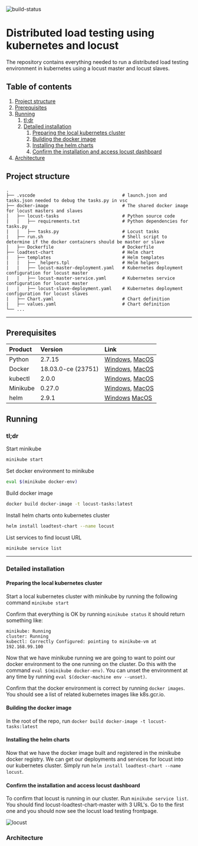 ![build-status][build-status]

Distributed load testing using kubernetes and locust
======================

The repository contains everything needed to run a distributed load testing environment in kubernetes using a locust master and locust slaves. 


## Table of contents
1. [Project structure](#project-structure)
2. [Prerequisites](#prerequisites)
3. [Running](#running)
    1. [tl;dr](#tldr)
    2. [Detailed installation](#detailed-installation)
        1. [Preparing the local kubernetes cluster](#preparing-the-local-kubernetes-cluster)
        2. [Building the docker image](#building-the-docker-image)
        3. [Installing the helm charts](#installing-the-helm-charts)
        4. [Confirm the installation and access locust dashboard](#confirm-the-installation-and-access-locust-dashboard)
4. [Architecture](#architecture)

## Project structure

    .
    ├── .vscode                                 # launch.json and tasks.json needed to debug the tasks.py in vsc
    ├── docker-image                            # The shared docker image for locust masters and slaves
    │   ├── locust-tasks                        # Python source code
    |   |   ├── requirements.txt                # Python dependencies for tasks.py
    |   |   ├── tasks.py                        # Locust tasks
    |   ├── run.sh                              # Shell script to determine if the docker containers should be master or slave
    │   ├── Dockerfile                          # Dockerfile
    ├── loadtest-chart                          # Helm chart
    |   ├── templates                           # Helm templates
    |   |   ├── _helpers.tpl                    # Helm helpers
    |   |   ├── locust-master-deployment.yaml   # Kubernetes deployment configuration for locust master
    |   |   ├── locust-master-service.yaml      # Kubernetes service configuration for locust master
    |   |   ├── locust-slave-deployment.yaml    # Kubernetes deployment configuration for locust slaves
    |   ├── Chart.yaml                          # Chart definition
    |   ├── values.yaml                         # Chart definition
    └── ...
___

## Prerequisites

| Product            |              Version         |                           Link                          | 
| :------------------|:-----------------------------|:--------------------------------------------------------|
| Python             | 2.7.15                       | [Windows][Python-Windows], [MacOS][Python-macOS]        |
| Docker             | 18.03.0-ce (23751)           | [Windows][Docker-Windows], [MacOS][Docker-macOS]        |
| kubectl            | 2.0.0                        | [Windows][kubectl-Windows], [MacOS][kubectl-MacOS]      |
| Minikube           | 0.27.0                       | [Windows][Minikube], [MacOS][Minikube]                  |
| helm               | 2.9.1                        | [Windows][helm-Windows] [MacOS][helm-macOS]             |


## Running

### tl;dr

Start minikube
```sh
minikube start
```

Set docker environment to minikube
```sh
eval $(minikube docker-env)
```

Build docker image
```sh
docker build docker-image -t locust-tasks:latest
```

Install helm charts onto kubernetes cluster
```sh
helm install loadtest-chart --name locust
```

List services to find locust URL
```sh
minikube service list
```

---


### Detailed installation
#### Preparing the local kubernetes cluster
Start a local kubernetes cluster with minikube by running the following command `minikube start`

Confirm that everything is OK by running `minikube status` it should return something like:

```
minikube: Running
cluster: Running
kubectl: Correctly Configured: pointing to minikube-vm at 192.168.99.100
```

Now that we have minikube running we are going to want to point our docker environment to the one running on the cluster. Do this with the command `eval $(minikube docker-env)`. You can unset the environment at any time by running `eval $(docker-machine env --unset)`.

Confirm that the docker environment is correct by running `docker images`. You should see a list of related kubernetes images like k8s.gcr.io.

#### Building the docker image
In the root of the repo, run `docker build docker-image -t locust-tasks:latest`

#### Installing the helm charts
Now that we have the docker image built and registered in the minikube docker registry. We can get our deployments and services for locust into our kubernetes cluster. Simply run `helm install loadtest-chart --name locust`.

#### Confirm the installation and access locust dashboard
To confirm that locust is running in our cluster. Run `minikube service list`. You should find locust-loadtest-chart-master with 3 URL's. Go to the first one and you should now see the locust load testing frontpage.

![locust][locust]


### Architecture

[Python-Windows]: https://www.python.org/downloads/windows/
[Python-MacOS]: https://www.python.org/downloads/mac-osx/
[Docker-Windows]: https://docs.docker.com/docker-for-windows/install/#download-docker-for-windows
[Docker-MacOS]: https://docs.docker.com/docker-for-windows/install/#download-docker-for-windows
[kubectl-Windows]: https://kubernetes.io/docs/tasks/tools/install-kubectl/#install-with-chocolatey-on-windows
[kubectl-MacOS]: https://kubernetes.io/docs/tasks/tools/install-kubectl/#install-with-homebrew-on-macos
[Minikube]: https://kubernetes.io/docs/tasks/tools/install-minikube/ 
[helm-Windows]: https://docs.helm.sh/using_helm/#from-chocolatey-windows
[helm-macOS]: https://docs.helm.sh/using_helm/#from-homebrew-macos

[locust]: images/locust.png

[build-status]: https://travis-ci.org/joakimhew/locust-kubernetes.svg?branch=master
